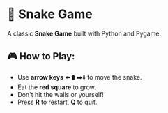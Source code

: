 # 🐍 Snake Game

A classic **Snake Game** built with Python and Pygame.

## 🎮 How to Play:
- Use **arrow keys** ⬅️⬆️➡️⬇️ to move the snake.
- Eat the **red square** to grow.
- Don't hit the walls or yourself!
- Press **R** to restart, **Q** to quit.

